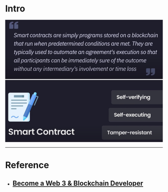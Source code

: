 # Intro
![img](img/01.jpg)
![img](img/02.jpg)

---

# Reference
- ## [Become a Web 3 & Blockchain Developer](https://www.youtube.com/watch?v=aVQJGr2J8io)